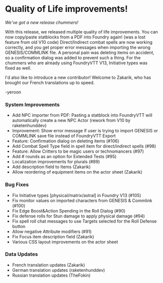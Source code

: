 # Quality of Life improvements!
*We've got a new release chummers!*

With this release, we released multiple quality of life improvements. You can now copy/paste statblocks from a PDF into Foundry again! (was a lost feature from old V10 code) Direct/Indirect combat spells are now working correctly, and you get proper error messages when importing the wrong GENESIS/COMMLINK file. A personal pain was deleting items on accident, so a confirmation dialog was added to prevent such a thing. For the chummers who are already using FoundryVTT V13, Initiative types was fixed as well.

I'd also like to introduce a new contributor! Welcome to Zakarik, who has brought our French translations up to speed.

-yeroon

### System Improvements
- Add NPC importer from PDF: Pasting a statblock into FoundryVTT will automatically create a new NPC Actor (rework from V10 by raketenhunddev)
- Improvement: Show error message if user is trying to import GENESIS or COMMLINK save file instead of FoundryVTT Export
- Feature: Confirmation dialog on deleting items (#106)
- Add Combat Spell Type field in spell item for direct/indirect spells (#98)
- Feature: Allow Critters to be magic users or technomancers (#97)
- Add # rounds as an option for Extended Tests (#95)
- Localization improvements for plurals (#89)
- Add description field to Items (Zakarik)
- Allow reordering of equipment items on the actor sheet (Zakarik)

### Bug Fixes
- Fix Initiative types [physical/matrix/astral] in Foundry V13 (#105)
- Fix monitor values on imported characters from GENESIS & Commlink (#100)
- Fix Edge Boost&Action Spending in the Roll Dialog (#90)
- Fix defense rolls for Stun damage to apply physical damage (#94)
- Fix spell roll chat messages to use Targets selected for the Roll Defense button
- Allow negative Attribute modifiers (#91)
- Fix Focus item description field (Zakarik)
- Various CSS layout improvements on the actor sheet

### Data Updates
- French translation updates (Zakarik)
- German translation updates (raketenhunddev)
- Russian translation updates (TheFokin)